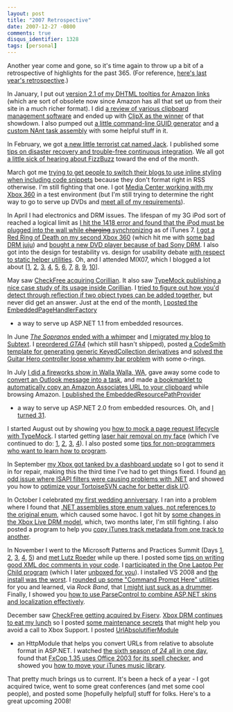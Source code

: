 ```yaml
---
layout: post
title: "2007 Retrospective"
date: 2007-12-27 -0800
comments: true
disqus_identifier: 1328
tags: [personal]
---
```

Another year come and gone, so it's time again to throw up a bit of a
retrospective of highlights for the past 365. (For reference, [here's
last year's
retrospective](/archive/2007/01/04/2006-retrospective.aspx).)

In January, I put out [version 2.1 of my DHTML tooltips for Amazon
links](/archive/2007/01/05/amazon-associate-dhtml-image-tooltips-2.1-released.aspx)
(which are sort of obsolete now since Amazon has all that set up from
their site in a much richer format). I did [a review of various
clipboard management
software](/archive/2007/01/24/clipboard-manager-software.aspx) and ended
up with [ClipX as the
winner](/archive/2007/01/25/clipboard-follow-up-clipx.aspx) of that
showdown. I also pumped out [a little command-line GUID
generator](/archive/2007/01/24/guidgenconsole-generate-guids-at-the-command-line.aspx) and
[a custom NAnt task
assembly](/archive/2007/01/29/paraesthesia.tools.nanttasks-custom-nant-tasks.aspx)
with some helpful stuff in it.

In February, we got [a new little terrorist cat named
Jack](/archive/2007/02/04/introducing-jack.aspx). I published some [tips
on disaster recovery and trouble-free continuous
integration](/archive/2007/02/07/disaster-recovery-and-trouble-free-continuous-integration.aspx).
We all got [a little sick of hearing about
FizzBuzz](/archive/2007/02/28/sick-of-fizzbuzz.aspx) toward the end of
the month.

March got me [trying to get people to switch their blogs to use inline
styling when including code
snippets](/archive/2007/03/08/switch-to-inline-styles-for-code-formatting.aspx)
because they don't format right in RSS otherwise. I'm still fighting
that one. I got [Media Center working with my Xbox
360](/archive/2007/03/23/media-center-2005-and-xbox-360-success.aspx)
in a test environment (but I'm still trying to determine the right way
to go to serve up DVDs and [meet all of my
requirements](/archive/2007/03/26/my-media-center-goal.aspx)).

In April I had electronics and DRM issues. The lifespan of my 3G iPod
sort of reached a logical limit as [I hit the 1418 error and found that
the iPod must be plugged into the wall while ~~charging~~
synchronizing](/archive/2007/04/03/3g-ipod-borked-by-itunes-7.aspx) as
of iTunes 7. [I got a Red Ring of Death on my second Xbox
360](/archive/2007/04/10/xbox-360-red-ring-of-death.aspx) (which hit me
with [some bad DRM
juju](/archive/2007/04/27/xbox-live-marketplace-still-has-drm-troubles.aspx)) and
[bought a new DVD player because of bad Sony
DRM](/archive/2007/04/16/new-sony-dvds-not-working-in-some-players.aspx).
I also got into the design for testability vs. design for usability
debate [with respect to static helper
utilities](/archive/2007/04/20/design-for-testability-vs.-static-utilities.aspx).
Oh, and I attended MIX07, which I blogged a lot about
[[1](/archive/2007/04/29/mix07-day-0.aspx),
[2](/archive/2007/04/30/mix07-day-1-keynote-ray-ozzie-scott-guthrie-and.aspx),
[3](/archive/2007/04/30/mix07-developing-silverlight-applications-with-javascript.aspx),
[4](/archive/2007/04/30/mix07-developing-ajax-applications-with-visual-studio-orcas.aspx),
[5](/archive/2007/04/30/mix07-ajax-patterns.aspx),
[6](/archive/2007/05/01/mix07-front-ending-the-web-with-microsoft-office.aspx),
[7](/archive/2007/05/01/mix07-designing-for-ajaxria.aspx),
[8](/archive/2007/05/01/mix07-developing-asp.net-ajax-controls-with-silverlight.aspx),
[9](/archive/2007/05/01/mix07-labs-and-day-2-keynotes.aspx),
[10](/archive/2007/05/02/mix07-the-pure-party-and-the-morning-after.aspx)].

May saw [CheckFree acquiring
Corillian](/archive/2007/05/15/im-a-checkfree-associate-now.aspx). It
also saw [TypeMock publishing a nice case study of its usage inside
Corillian](/archive/2007/05/17/typemock-case-study-in-corillian.aspx). I
[tried to figure out how you'd detect through reflection if two object
types can be added
together](/archive/2007/05/24/how-do-you-tell-if-two-objects-can-be-added.aspx),
but never did get an answer. Just at the end of the month, [I posted the
EmbeddedPageHandlerFactory](/archive/2007/05/31/embeddedpagehandlerfactory-binary-only-asp.net-1.1.aspx)
- a way to serve up ASP.NET 1.1 from embedded resources.

In June [*The Sopranos* ended with a
whimper](/archive/2007/06/12/sopranos-what-the-hell-was-that.aspx) and
[I migrated my blog to
Subtext](/archive/2007/06/16/subtext-migration-complete.aspx). I
[preordered
*GTA4*](/archive/2007/06/19/preordered-grand-theft-auto-iv-special-edition.aspx)
(which still hasn't shipped), posted [a CodeSmith template for
generating generic KeyedCollection
derivatives](/archive/2007/06/19/system.collections.objectmodel.keyedcollection-codesmith-template.aspx) and
[solved the Guitar Hero controller loose whammy bar
problem](/archive/2007/06/22/solution-to-the-guitar-hero-loose-whammy-bar-problem.aspx)
with some o-rings.

In July [I did a fireworks show in Walla Walla,
WA](/archive/2007/07/06/walla-walla-fireworks-2007.aspx), gave away some
code to [convert an Outlook message into a
task](/archive/2007/07/10/convert-an-outlook-message-into-a-task.aspx),
and made [a bookmarklet to automatically copy an Amazon Associates URL
to your
clipboard](/archive/2007/07/10/copy-amazon-associates-product-url-bookmarklet.aspx) while
browsing Amazon. [I published the
EmbeddedResourcePathProvider](/archive/2007/07/13/embeddedresourcepathprovider-binary-only-asp.net-2.0.aspx)
- a way to serve up ASP.NET 2.0 from embedded resources. Oh, and [I
turned 31](/archive/2007/07/22/birthday-in-the-lost-room.aspx).

I started August out by showing you [how to mock a page request
lifecycle with
TypeMock](/archive/2007/08/02/mock-a-page-request-lifecycle-with-typemock.aspx).
I started getting [laser hair removal on my
face](/archive/2007/08/27/laser-hair-removal-treatment-1.aspx) (which
I've continued to do:
[1](/archive/2007/08/27/laser-hair-removal-treatment-1.aspx),
[2](/archive/2007/09/25/laser-hair-removal-treatment-2.aspx),
[3](/archive/2007/10/26/laser-hair-removal-treatment-3.aspx),
[4](/archive/2007/12/17/laser-hair-removal-treatment-5.aspx)). I also
posted some [tips for non-programmers who want to learn how to
program](/archive/2007/08/30/tips-for-non-programmers-who-want-to-learn-to-program.aspx).

In September [my Xbox got tanked by a dashboard
update](/archive/2007/09/21/on-to-xbox-360-number-four.aspx) so I got to
send it in for repair, making this the third time I've had to get things
fixed. I found [an odd issue where ISAPI filters were causing problems
with
.NET](/archive/2007/09/25/app-domain-could-not-be-created-check-your-isapi-filters.aspx) and
showed you how to [optimize your TortoiseSVN cache for better disk
I/O](/archive/2007/09/26/optimize-tortoise-svn-cache-tsvncache.exe-disk-io.aspx).

In October I celebrated [my first wedding
anniversary](/archive/2007/10/15/first-anniversary.aspx). I ran into a
problem where I found that [.NET assemblies store enum values, not
references to the original
enum](/archive/2007/10/18/the-old-enum-switcharoo.aspx), which caused
some havoc. I got hit by [some changes in the Xbox Live DRM
model](/archive/2007/10/27/changes-in-xbox-live-drm.aspx), which, two
months later, I'm still fighting. I also posted a program to help you
[copy iTunes track metadata from one track to
another](/archive/2007/10/29/copytrackmetadata-copy-itunes-track-info.aspx).

In November I went to the Microsoft Patterns and Practices Summit (Days
[1](/archive/2007/11/06/microsoft-patterns-practices-summit-2007-day-1.aspx),
[2](/archive/2007/11/06/microsoft-patterns-practices-summit-2007-day-2.aspx),
[3](/archive/2007/11/07/microsoft-patterns-practices-summit-2007-day-3.aspx),
[4](/archive/2007/11/09/microsoft-patterns-practices-summit-2007-day-4.aspx),
[5](/archive/2007/11/09/microsoft-patterns-practices-summit-2007-day-5.aspx))
and [met Lutz Roeder](/archive/2007/11/09/pp-nerd-dinner.aspx) while up
there. I posted some [tips on writing good XML doc comments in your
code](/archive/2007/11/14/on-writing-good-xml-documentation-comments.aspx).
I [participated in the One Laptop Per Child
program](/archive/2007/11/14/bought-my-xo-laptop.aspx) (which I later
[unboxed for you](/archive/2007/12/20/xo-laptop-unbox.aspx)). I
installed VS 2008 and [the install was the
worst](/archive/2007/11/20/vs-2008-now-my-worst-install-experience-evar.aspx).
I [rounded up some "Command Prompt Here"
utilities](/archive/2007/11/20/command-prompt-here-round-up.aspx) for
you and learned, via *Rock Band*, that [I might just suck as a
drummer](/archive/2007/11/25/i-might-just-suck-as-a-drummer.aspx).
Finally, I showed you [how to use ParseControl to combine ASP.NET skins
and localization
effectively](/archive/2007/11/29/combining-skins-and-localized-strings-in-asp.net.aspx).

December saw [CheckFree getting acquired by
Fiserv](/archive/2007/12/04/checkfree-now-part-of-fiserv.aspx). [Xbox
DRM continues to eat my
lunch](/archive/2007/12/10/xbox-live-drm-eating-my-lunch.aspx) so I
posted [some maintenance
secrets](/archive/2007/12/10/xbox-360-maintenance-secrets.aspx) that
might help you avoid a call to Xbox Support. I posted
[UrlAbsolutifierModule](/archive/2007/12/14/urlabsolutifiermodule-convert-urls-in-asp.net-output-to-absolute.aspx)
- an HttpModule that helps you convert URLs from relative to absolute
format in ASP.NET. I watched [the sixth season of *24* all in one
day](/archive/2007/12/17/24-season-6.aspx), found that [FxCop 1.35 uses
Office 2003 for its spell
checker](/archive/2007/12/19/fxcop-1.35-spell-checking-uses-office-2003.aspx),
and showed you [how to move your iTunes music
library](/archive/2007/12/24/moving-your-itunes-library.aspx).

That pretty much brings us to current. It's been a heck of a year - I
got acquired twice, went to some great conferences (and met some cool
people), and posted some [hopefully helpful] stuff for folks. Here's to
a great upcoming 2008!

